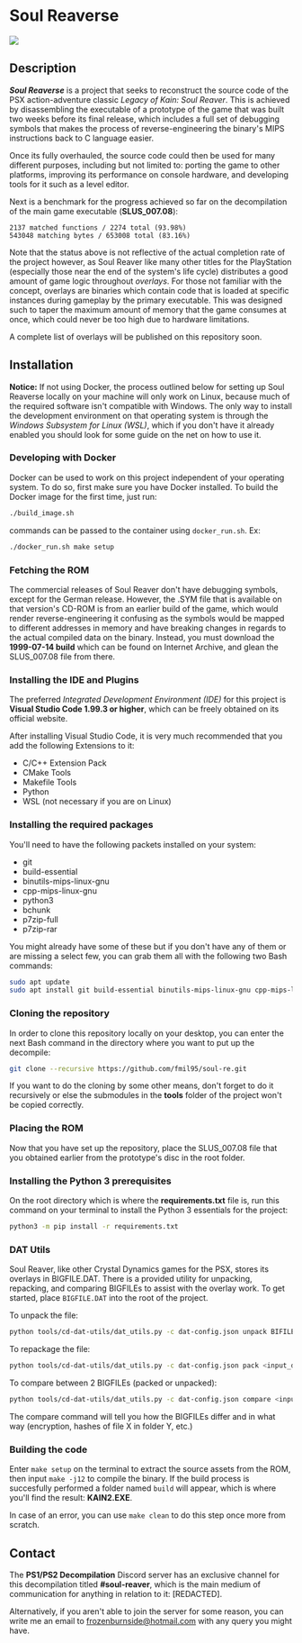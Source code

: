 # Soul Reaverse

<img src="https://i.imgur.com/RTQyAu8.png"/>

## Description

**_Soul Reaverse_** is a project that seeks to reconstruct the source code of the PSX action-adventure classic _Legacy of Kain: Soul Reaver_. This is achieved by disassembling the executable of a prototype of the game that was built two weeks before its final release, which includes a full set of debugging symbols that makes the process of reverse-engineering the binary's MIPS instructions back to C language easier.

Once its fully overhauled, the source code could then be used for many different purposes, including but not limited to: porting the game to other platforms, improving its performance on console hardware, and developing tools for it such as a level editor.

Next is a benchmark for the progress achieved so far on the decompilation of the main game executable (**SLUS_007.08**):

```
2137 matched functions / 2274 total (93.98%)
543048 matching bytes / 653008 total (83.16%)
```

Note that the status above is not reflective of the actual completion rate of the project however, as Soul Reaver like many other titles for the PlayStation (especially those near the end of the system's life cycle) distributes a good amount of game logic throughout _overlays_. For those not familiar with the concept, overlays are binaries which contain code that is loaded at specific instances during gameplay by the primary executable. This was designed such to taper the maximum amount of memory that the game consumes at once, which could never be too high due to hardware limitations.

A complete list of overlays will be published on this repository soon.

## Installation

**Notice:** If not using Docker, the process outlined below for setting up Soul Reaverse locally on your machine will only work on Linux, because much of the required software isn't compatible with Windows. The only way to install the development environment on that operating system is through the _Windows Subsystem for Linux (WSL)_, which if you don't have it already enabled you should look for some guide on the net on how to use it.

### Developing with Docker

Docker can be used to work on this project independent of your operating system. To do so, first make sure you have Docker installed.
To build the Docker image for the first time, just run:

```bash
./build_image.sh
```

commands can be passed to the container using `docker_run.sh`. Ex:

```bash
./docker_run.sh make setup
```

### Fetching the ROM

The commercial releases of Soul Reaver don't have debugging symbols, except for the German release. However, the .SYM file that is available on that version's CD-ROM is from an earlier build of the game, which would render reverse-engineering it confusing as the symbols would be mapped to different addresses in memory and have breaking changes in regards to the actual compiled data on the binary. Instead, you must download the **1999-07-14 build** which can be found on Internet Archive, and glean the SLUS_007.08 file from there.

### Installing the IDE and Plugins

The preferred _Integrated Development Environment (IDE)_ for this project is **Visual Studio Code 1.99.3 or higher**, which can be freely obtained on its official website.

After installing Visual Studio Code, it is very much recommended that you add the following Extensions to it:

- C/C++ Extension Pack
- CMake Tools
- Makefile Tools
- Python
- WSL (not necessary if you are on Linux)

### Installing the required packages

You'll need to have the following packets installed on your system:

- git
- build-essential
- binutils-mips-linux-gnu
- cpp-mips-linux-gnu
- python3
- bchunk
- p7zip-full
- p7zip-rar

You might already have some of these but if you don't have any of them or are missing a select few, you can grab them all with the following two Bash commands:

```bash
sudo apt update
sudo apt install git build-essential binutils-mips-linux-gnu cpp-mips-linux-gnu python3 bchunk p7zip-full p7zip-rar
```

### Cloning the repository

In order to clone this repository locally on your desktop, you can enter the next Bash command in the directory where you want to put up the decompile:

```bash
git clone --recursive https://github.com/fmil95/soul-re.git
```

If you want to do the cloning by some other means, don't forget to do it recursively or else the submodules in the **tools** folder of the project won't be copied correctly.

### Placing the ROM

Now that you have set up the repository, place the SLUS_007.08 file that you obtained earlier from the prototype's disc in the root folder.

### Installing the Python 3 prerequisites

On the root directory which is where the **requirements.txt** file is, run this command on your terminal to install the Python 3 essentials for the project:

```bash
python3 -m pip install -r requirements.txt
```

### DAT Utils

Soul Reaver, like other Crystal Dynamics games for the PSX, stores its overlays in BIGFILE.DAT. There is a provided utility for unpacking, repacking, and comparing BIGFILEs to assist with the overlay work. To get started, place `BIGFILE.DAT` into the root of the project.

To unpack the file:

```bash
python tools/cd-dat-utils/dat_utils.py -c dat-config.json unpack BIFILE.DAT <output_dir>
```

To repackage the file:

```bash
python tools/cd-dat-utils/dat_utils.py -c dat-config.json pack <input_dir> <output_file>
```

To compare between 2 BIGFILEs (packed or unpacked):

```bash
python tools/cd-dat-utils/dat_utils.py -c dat-config.json compare <input_a> <input_b>
```

The compare command will tell you how the BIGFILEs differ and in what way (encryption, hashes of file X in folder Y, etc.)

### Building the code

Enter `make setup` on the terminal to extract the source assets from the ROM, then input `make -j12` to compile the binary. If the build process is succesfully performed a folder named `build` will appear, which is where you'll find the result: **KAIN2.EXE**.

In case of an error, you can use `make clean` to do this step once more from scratch.

## Contact

The **PS1/PS2 Decompilation** Discord server has an exclusive channel for this decompilation titled **#soul-reaver**, which is the main medium of communication for anything in relation to it: [REDACTED].

Alternatively, if you aren't able to join the server for some reason, you can write me an email to frozenburnside@hotmail.com with any query you might have.